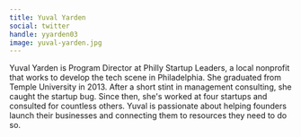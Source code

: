 ```yaml
---
title: Yuval Yarden
social: twitter
handle: yyarden03
image: yuval-yarden.jpg
---
```


Yuval Yarden is Program Director at Philly Startup Leaders, a local nonprofit that works to develop the tech scene in Philadelphia. She graduated from Temple University in 2013. After a short stint in management consulting, she caught the startup bug. Since then, she's worked at four startups and consulted for countless others. Yuval is passionate about helping founders launch their businesses and connecting them to resources they need to do so.